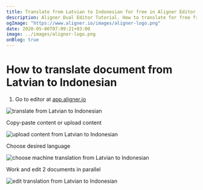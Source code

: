 ```yaml
---
title: Translate from Latvian to Indonesian for free in Aligner Editor
description: Aligner Dual Editor Tutorial. How to translate for free from Latvian to Indonesian. Aligner is multilingual document management platform. 
ogImage: "https://www.aligner.io/images/aligner-logo.png"
date: 2020-05-06T07:09:21+03:00
image: ../images/aligner-logo.png
onBlog: true
---
```


# How to translate document from Latvian to Indonesian

1. Go to editor at [app.aligner.io](https://app.aligner.io "Aligner App web page")

![translate from Latvian to Indonesian](../aligner-blank-editor.png "translate from Latvian to Indonesian")

Copy-paste content or upload content

![upload content from Latvian to Indonesian](../aligner-uploaded-document.png "upload content from Latvian to Indonesian")

Choose desired language

![choose machine translation from Latvian to Indonesian](../aligner-language-dropdown.png "choose machine translation from Latvian to Indonesian")

Work and edit 2 documents in parallel

![edit translation from Latvian to Indonesian](../aligner-double-sitded-editor.png "edit translation from Latvian to Indonesian")


